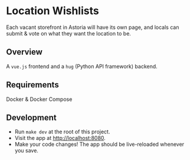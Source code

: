 # Location Wishlists

Each vacant storefront in Astoria will have its own page, and locals can submit
& vote on what they want the location to be.

## Overview

A `vue.js` frontend and a `hug` (Python API framework) backend.

## Requirements

Docker & Docker Compose

## Development

- Run `make dev` at the root of this project.
- Visit the app at [http://localhost:8080](http://localhost:8080).
- Make your code changes! The app should be live-reloaded whenever you save.
